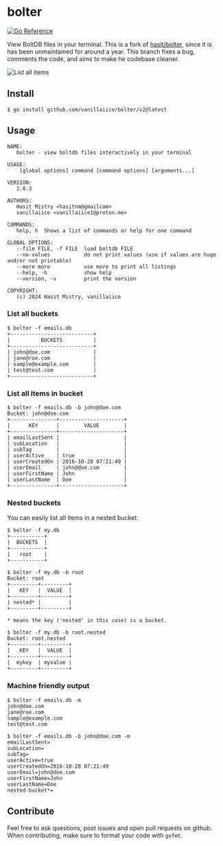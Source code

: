 # bolter

[![Go Reference](https://pkg.go.dev/badge/golang.org/x/example.svg)](https://pkg.go.dev/github.com/vanillaiice/bolter/v2)

View BoltDB files in your terminal.
This is a fork of [hasit/bolter](https://github.com/hasit/bolter), since it is has been unmaintained for around a year.
This branch fixes a bug, comments the code, and aims to make he codebase cleaner.

![List all items](assets/viewbucket.gif)

## Install

```
$ go install github.com/vanillaiice/bolter/v2@latest
```

## Usage

```
NAME:
   bolter - view boltdb files interactively in your terminal

USAGE:
    [global options] command [command options] [arguments...]

VERSION:
   2.0.3

AUTHORS:
   Hasit Mistry <hasitnm@gmailcom>
   vanillaiice <vanillaiice1@proton.me>

COMMANDS:
   help, h  Shows a list of commands or help for one command

GLOBAL OPTIONS:
   --file FILE, -f FILE  load boltdb FILE
   --no-values           do not print values (use if values are huge and/or not printable)
   --more more           use more to print all listings
   --help, -h            show help
   --version, -v         print the version

COPYRIGHT:
   (c) 2024 Hasit Mistry, vanillaiice
```

### List all buckets

```
$ bolter -f emails.db
+---------------------------+
|          BUCKETS          |
+---------------------------+
| john@doe.com              |
| jane@roe.com              |
| sample@example.com        |
| test@test.com             |
+---------------------------+
```

### List all items in bucket

```
$ bolter -f emails.db -b john@doe.com
Bucket: john@doe.com
+---------------+---------------------+
|      KEY      |        VALUE        |
+---------------+---------------------+
| emailLastSent |                     |
| subLocation   |                     |
| subTag        |                     |
| userActive    | true                |
| userCreatedOn | 2016-10-28 07:21:49 |
| userEmail     | john@doe.com        |
| userFirstName | John                |
| userLastName  | Doe                 |
+---------------+---------------------+
```

### Nested buckets

You can easily list all items in a nested bucket:

```
$ bolter -f my.db
+-----------+
|  BUCKETS  |
+-----------+
|   root    |
+-----------+

$ bolter -f my.db -b root
Bucket: root
+---------+---------+
|   KEY   |  VALUE  |
+---------+---------+
| nested* |         |
+---------+---------+

* means the key ('nested' in this case) is a bucket.

$ bolter -f my.db -b root.nested
Bucket: root.nested
+---------+---------+
|   KEY   |  VALUE  |
+---------+---------+
|  mykey  | myvalue |
+---------+---------+
```

### Machine friendly output

```
$ bolter -f emails.db -m
john@doe.com
jane@roe.com
sample@example.com
test@test.com

$ bolter -f emails.db -b john@doe.com -m
emailLastSent=
subLocation=
subTag=
userActive=true
userCreatedOn=2016-10-28 07:21:49
userEmail=john@doe.com
userFirstName=John
userLastName=Doe
nested-bucket*=
```

## Contribute

Feel free to ask questions, post issues and open pull requests on github.
When contributing, make sure to format your code with `gofmt`.
